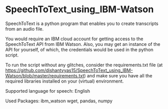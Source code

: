 # SpeechToText_using_IBM-Watson

SpeechToText is a python program that enables you to create transcripts from an audio file.

You would require an IBM cloud account for getting access to the SpeechToText API from IBM Watson. Also, you may get an instance of the API for yourself, of which, the credentials would be used in the python script.

To run the script without any glitches, consider the requirements.txt file (at https://github.com/dishantvyas15/SpeechToText_using_IBM-Watson/blob/master/requirements.txt) and make sure you have all the required libraries installed on your (virtual) environment.

Supported language for speech: English

Used Packages: ibm_watson wget, pandas, numpy
